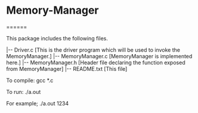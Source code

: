 # Memory-Manager
======

This package includes the following files.

|-- Driver.c [This is the driver program which will be used to invoke the MemoryManager.]
|-- MemoryManager.c [MemoryManager is implemented here.]
|-- MemoryManager.h [Header file declaring the function exposed from MemoryManager]
|-- README.txt [This file]

To compile:
    gcc *.c

To run:
    ./a.out <seed>

For example;
    ./a.out 1234


